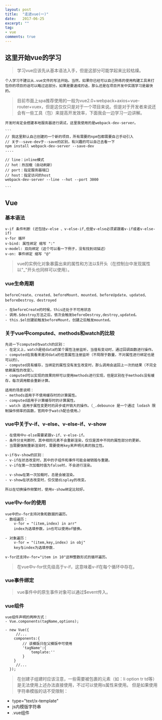 ```yaml
---
layout: post
title:  "走进vue(一)"
date:   2017-06-25
excerpt: ""
tag:
- vue
comments: true
---
```



## 这里开始vue的学习

>学习vue应该先从基本语法入手，但是这部分可能学起来比较枯燥。

    个人学习不建议从.vue文件的写法开始。当然，如果你已经可以自己熟练的使用构建工具来打包你的项目的话可以略过这部分。如果是要速成的话，那么还是在项目开发中实践学习是最快的。

>目前市面上spa推荐使用的一般为vue2.0+webpack+axios+vue-router+vuex，但是这仅仅只是对于一个项目来说。但是对于开发者来说还会有一些工具（包）来提高开发效率，下面我会一边学习一边讲解。
    
    开发时肯定会搭建本地服务器进行调试，这里我使用的是webpack-dev-server。

    ```
    // 我这里默认自己创建的一个新的项目，所有需要的npm包都需要自己手动引入
    // 关于--save-dev于--save的区别，有兴趣的可以自己去看一下
    npm install webpack-dev-server --save-dev
    ....

    // line：inline模式
    // hot：热加载（自动刷新）
    // port：指定服务器端口
    // host：指定访问的host
    webpack-dev-server --line --hot --port 3000

    ```
    
## Vue

### 基本语法

    v-if 条件判断 (还包括v-else 、v-else-if,但是v-else必须紧跟着v-if或者v-else-if)
    v-for 循环
    v-bind: 属性绑定 缩写 ":"
    v-model: 双向绑定（这个可以看一下例子，没有找到词描述）
    v-on: 事件绑定 缩写 "@"

>vue的实例化对象暴露出来的属性和方法以$开头（在控制台中发现属性以"_"开头也同样可以使用）。

### vue生命周期

    beforeCreate、created、beforeMount、mounted、beforeUpdate、updated、beforeDestroy、destroyed

    - 在beforeCreate的时候，this还处于不可用状态
    - 调用.$destroy方法之后，依次会触发beforeDestroy,destroy,updated。
    - this.$el创建前触发beforeMount，创建之后触发mounted。

### 关于vue中computed、methods和watch的比较

    先说一下computed与watch的区别：
    - 在定义上，watch是给data的某个属性注册监听，当值有变动时，通过回调函数进行操作。
    - computed在我看来是对data的任意属性注册监听（不局限于数量，不对属性进行绑定也是可以的）。
    - computed具有缓存，当绑定的属性没有发生改变时，那么调用会返回上一次的结果（不完全依赖属性的改变）。
    - computed可以实现的效果同样可以使用methods进行实现，但是区别在于methods没有缓存，每次调用都会重新计算。

    适用的场景说明：
    - methods适用于不使用缓存时的计算属性。
    - computed适用于计算缓存时的计算属性。
    - watch 适用于属性变更时的异步或开销大的操作。（_.debounce 是一个通过 lodash 限制操作频率的函数，官网中于watch配合使用。）

### vue中关于v-if、v-else、v-else-if、v-show

    - 在使用中v-else需要紧跟v-if、v-else-if。
    - 条件分支判断时，其中相同元素不会重新渲染，仅仅是其中不同的属性部分的更新。
    - 当需要强制重新渲染时，需要使用key来声明元素的独立性。

    v-if与v-show的区别：
    - v-if在状态改变时，其中的子组件和事件可能会被销毁与重建。
    - v-if在第一次加载时值为false时，不会进行渲染。

    - v-show在第一次加载时，总是会被渲染。
    - v-show在状态改变时，仅仅是display的改变。

    所以在切换操作频繁时，使用v-show绑定比较好。

### vue中v-for的使用

    vue中的v-for支持对象和数据的遍历。
    - 数组遍历：
        v-for = "(item,index) in arr"
        index为选填参数，in也可以使用of替换。

    - 对象遍历：
        v-for = "(item,key,index) in obj"
        key与index为选填参数.

    v-for还支持v-for="item in 10"这种整数形式的循环遍历。

>在vue中v-for优先级高于v-if，这意味着v-if在每个循环中存在。

### vue事件绑定

>vue事件中的原生事件对象可以通过$event传入。

### vue组件

    vue组件声明的两种方式：
    - Vue.components(tagName,options);

    - new Vue({
         //...
        components:{
            // 该模版只在父模版中可使用
            'tagName':{
                template:''
            }
        }
         //...        
      });

>在创建子组建时应该注意，一些需要被包裹的元素（如：li option tr td等）是无法使用上述办法直接使用，不过可以使用is属性来使用。
 但是如果使用字符串模版的话不受限制：
 - type="text/x-template"
 - js内模版字符串
 - .vue组件

